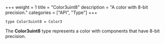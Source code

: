+++
weight = 1
title = "Color3uint8"
description = "A color with 8-bit precision."
categories = ["API", "Type"]
+++

`type Color3uint8 = Color3`

The **Color3uint8** type represents a color with components that have
8-bit precision.